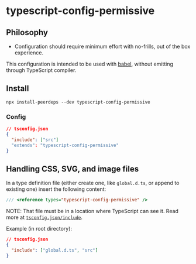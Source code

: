# typescript-config-permissive

## Philosophy

- Configuration should require minimum effort with no-frills, out of the box experience.

This configuration is intended to be used with [babel](https://babeljs.io/), without emitting through TypeScript compiler.

## Install

```shell
npx install-peerdeps --dev typescript-config-permissive
```

### Config

```json
// tsconfig.json
{
  "include": ["src"]
  "extends": "typescript-config-permissive"
}
```

## Handling CSS, SVG, and image files

In a type definition file (either create one, like `global.d.ts`, or append to existing one) insert the following content:

```js
/// <reference types="typescript-config-permissive" />
```

NOTE: That file must be in a location where TypeScript can see it. Read more at [`tsconfig.json/include`](https://www.typescriptlang.org/v2/en/tsconfig#include).

Example (in root directory):

```json
// tsconfig.json
{
  "include": ["global.d.ts", "src"]
}
```
